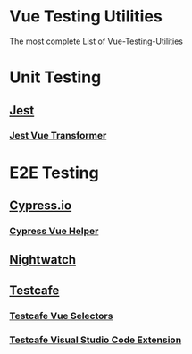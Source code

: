 # Vue Testing Utilities
The most complete List of Vue-Testing-Utilities

# Unit Testing
## [Jest](https://facebook.github.io/jest/)
### [Jest Vue Transformer](https://github.com/vuejs/vue-jest)

# E2E Testing
## [Cypress.io](https://devexpress.github.io/testcafe/)
### [Cypress Vue Helper](https://github.com/bahmutov/cypress-vue-unit-test)
## [Nightwatch](http://nightwatchjs.org/)

## [Testcafe](https://devexpress.github.io/testcafe/)
### [Testcafe Vue Selectors](https://github.com/DevExpress/testcafe-vue-selectors)
### [Testcafe Visual Studio Code Extension](https://github.com/romanresh/vscode-testcafe)
